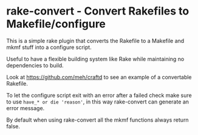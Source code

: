 rake-convert - Convert Rakefiles to Makefile/configure
======================================================

This is a simple rake plugin that converts the Rakefile to a Makefile and mkmf stuff into a
configure script.

Useful to have a flexible building system like Rake while maintaining no dependencies to build.

Look at https://github.com/meh/craftd to see an example of a convertable Rakefile.

To let the configure script exit with an error after a failed check make sure to use `have_* or die 'reason'`,
in this way rake-convert can generate an error message.

By default when using rake-convert all the mkmf functions always return false.
